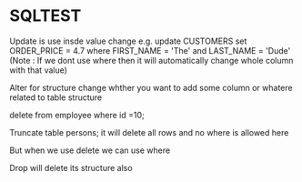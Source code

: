 # SQLTEST

Update is use insde value change
e.g.
update  CUSTOMERS
set     ORDER_PRICE = 4.7
where   FIRST_NAME = 'The' and LAST_NAME = 'Dude'
(Note : If we dont use where then it will automatically change whole column with that value)


Alter for structure change whther you want to add some column or whatere related to table structure

delete from employee where id =10;

Truncate table persons;
it will delete all rows and no where is allowed here

But when we use delete we can use where 

Drop will delete its structure also
